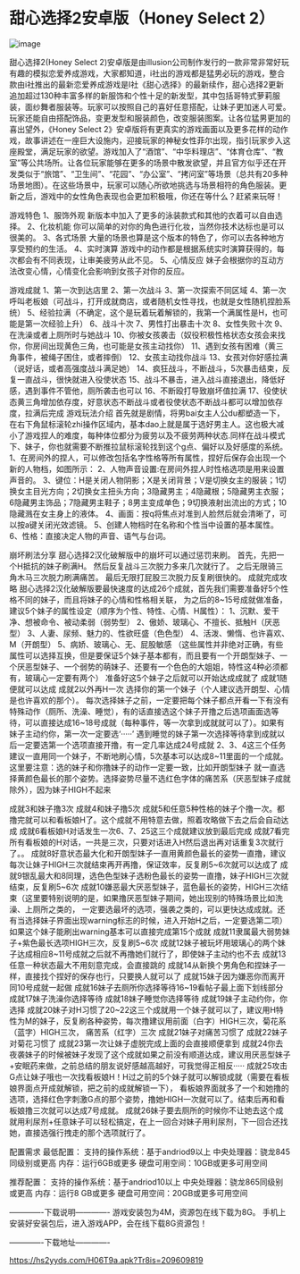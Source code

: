 # 甜心选择2安卓版（Honey Select 2）   
![image](https://github.com/tre6t45654/HS2-AI-ASE-Shaders/assets/105280822/6567fe94-ac6d-48d0-a327-e6673afaf0d7)

甜心选择2(Honey Select 2)安卓版是由illusion公司制作发行的一款非常非常好玩有趣的模拟恋爱养成游戏，大家都知道，i社出的游戏都是猛男必玩的游戏，整合款由i社推出的最新恋爱养成游戏是I社《甜心选择》的最新续作，甜心选择2更新追加超过130种丰富多样的新服饰和个性十足的新发型，其中包括哥特式萝莉服装，面纱舞者服装等。玩家可以按照自己的喜好任意搭配，让妹子更加迷人可爱。玩家还能自由搭配饰品，变更发型和服装颜色，改变服装图案。让各位猛男更加的喜出望外，《Honey Select 2》安卓版将有更真实的游戏画面以及更多花样的动作戏，故事讲述在一座巨大设施内，迎接玩家的神秘女性菲尔出现，指引玩家步入这座殿堂，满足玩家的欲望。游戏加入了“酒馆”、“中华料理店”、“体育仓库”、“教室”等公共场所。让各位玩家能够在更多的场景中散发欲望，并且官方似乎还在开发类似于“旅馆”、“卫生间”、“花园”、“办公室”、“拷问室”等场景（总共有20多种场景地图）。在这些场景中，玩家可以随心所欲地挑选与场景相符的角色服装。更新之后，游戏中的女性角色表现也会更加积极哦，你还在等什么？赶紧来玩呀！

游戏特色
1、服饰外观
新版本中加入了更多的泳装款式和其他的衣着可以自由选择。
2、化妆机能
你可以简单的对你的角色进行化妆，当然你技术达标也是可以很美的。
3、各式场景
大量的场景也算是这个版本的特色了，你可以去各种地方享受预约的生活。
4、实时演算
游戏中的动作都是根据系统实时演算获得的，每次都会有不同表现，让审美疲劳从此不见。
5、心情反应
妹子会根据你的互动方法改变心情，心情变化会影响到女孩子对你的反应。

游戏成就
1、第一次到达店里
2、第一次战斗
3、第一次探索不同区域
4、第一次呼叫老板娘（可战斗，打开成就商店，或者随机女性寻找，也就是女性随机捏脸系统）
5、经验拉满（不确定，这个是玩着玩着解锁的，我第一个满属性是H，也可能是第一次经验上升）
6、战斗十次
7、男性打出暴击十次
8、女性失败十次
9、在洗澡或者上厕所时与她战斗
10、你被女孩袭击（奴役积极性格状态女孩会来找你，你房间出现黄色三角，也可能是女孩主动找你）
11、遇到女孩有困难（黄三角事件，被绳子困住，或者摔倒）
12、女孩主动找你战斗
13、女孩对你好感拉满（说好话，或者高强度战斗满足她）
14、疯狂战斗，不断战斗，5次暴击结束，反复一直战斗，很快就进入役使状态
15、战斗不暴击，进入战斗直接退出，降低好感，遇到事件不管他，厕所袭击也可以
16、不断殴打导致崩坏值拉满
17、役使状态黄三角增加依存度，好意状态不断战斗或者役使状态不断战斗都可以增加依存度，拉满后完成
游戏玩法介绍
首先就是剧情，将男bai女主人公du都塑造一下，在右下角鼠标滚轮zhi操作区域内，基本dao上就是属于选好男主人。这也极大减小了游戏捏人的难度，每种体位都分为疲劳以及不疲劳两种状态.同样在战斗模式下、妹子，你也就需要不断推拉鼠标滚轮找到这个g点、偏好以及好感度的系统。
1、在房间外的捏人，可以修改包括名字性格等所有属性，捏好后保存会出现一个新的人物档，如图所示：
2、人物声音设置:在房间外捏人时性格选项是用来设置声音的。
3、键位：H是关闭人物阴影；X是关闭背景；V是切换女主的服装；1切换女主目光方向；2切换女主扭头方向；3隐藏男主；4隐藏根；5隐藏男主衣服；6隐藏男主饰品；7隐藏男主鞋子；8男主变成单色；9切换液射出流出的方式；10隐藏溅在女主身上的液体。
4、画面：按q将焦点对准到人脸然后就会清晰了，可以按a键关闭光效滤镜。
5、创建人物档时在名称和个性当中设置的基本属性。
6、性格：直接决定人物的声音、语气与台词。

崩坏刷法分享
甜心选择2汉化破解版中的崩坏可以通过惩罚来刷。
首先，先把一个H抵抗的妹子刷满H。
然后反复战斗三次脱力多来几次就行了。
之后无限骑三角木马三次脱力刷满痛苦。
最后无限打屁股三次脱力反复刷很快的。
成就完成攻略
甜心选择2汉化破解版要最快速度的达成26个成就，首先我们需要准备好5个性格不同的妹子，而且将妹子的心情和性格相关联，
为之后的8~15号成就做准备，建议5个妹子的属性设定（顺序为个性、特性、心情、H属性）：
1、沉默、爱干净、想被命令、被动柔弱（弱势型）
2、傲娇、玻璃心、不擅长、抵触H（厌恶型）
3、人妻、尿频、魅力的、性欲旺盛（色色型）
4、活泼、懒惰、也许喜欢、M（开朗型）
5、病娇、玻璃心、无、屁股敏感
（这些属性并非绝对正确，有些属性可以选择互换，但是要保证5个妹子基本都有，而且要有一个开朗型妹子、一个厌恶型妹子、一个弱势的萌妹子、还要有一个色色的大姐姐，特性这4种必须都有，玻璃心一定要有两个）
准备好这5个妹子之后就可以开始达成成就了
成就1随便就可以达成
成就2以外再H一次
选择你的第一个妹子（个人建议选开朗型、心情是也许喜欢的那个）。
每次选择妹子之前，一定要把每个妹子都点开看一下有没有特殊动作（厕所、洗澡、睡觉），有的话直接选这个妹子开撸之后选项画面选等待，可以直接达成16~18号成就（每种事件，等一次拿到成就就可以了）。如果有妹子主动约你，第一次一定要选‘·····’
遇到睡觉的妹子第一次选择等待拿到成就以后一定要选第一个选项直接开撸，有一定几率达成24号成就
2、3、4这三个任务建议一直用同一个妹子，不断地刷心情，5次基本可以达成8~11里面的一个成就。这里要注意：选的妹子和你撸妹子的动作一定要一致，比如开朗型妹子
就一直选择黄颜色最长的那个姿势。选择姿势尽量不选红色字体的痛苦系（厌恶型妹子成就除外），因为妹子HIGH不起来

成就3和妹子撸3次
成就4和妹子撸5次
成就5和任意5种性格的妹子个撸一次。都撸完就可以和看板娘H了。这个成就不用特意去做，照着攻略做下去之后会自动达成
成就6看板娘H对话发生一次6、7、25这三个成就建议放到最后完成
成就7看完所有看板娘的H对话，一共是三次，只要对话进入H然后退出再对话重复3次就行了。。
成就8好意状态最大化和开朗型妹子一直用黄颜色最长的姿势一直撸，建议每次让妹子HIGH三次就结束再开再撸，保证效率，反复刷5~6次就可以达成了
成就9银乱最大和8同理，选色色型妹子选粉色最长的姿势一直撸，妹子HIGH三次就结束，反复刷5~6次
成就10嫌恶最大厌恶型妹子，蓝色最长的姿势，HIGH三次结束（这里要特别说明的是，如果撸厌恶型妹子期间，她出现别的特殊场景比如洗澡、上厕所之类的，
一定要选最坏的选项，强袭之类的，可以更快达成成就。还有当选择妹子界面出现warning标志的时候，进入开始H之后，一定要选第二项）
如果这个妹子能刷出warning基本可以直接完成第15个成就
成就11隶属最大弱势妹子+紫色最长选项HIGH三次，反复刷5~6次
成就12妹子被玩坏用玻璃心的两个妹子达成相应8~11号成就之后就不再撸她们就行了，即使妹子主动约也不去
成就13任意一种状态最大不用刻意完成，会直接跳的
成就14从新换个男角色和捏妹子一样，直接找个捏好的保存也行，只要换人就可以了
成就15妹子因为嫌恶你而离开同10号成就一起做
成就16妹子去厕所你选择等待16~19看帖子最上面下划线部分
成就17妹子洗澡你选择等待
成就18妹子睡觉你选择等待
成就19妹子主动约你，你选择
成就20妹子对H习惯了20~22这三个成就用一个妹子就可以了，建议用H特性为M的妹子，反复刷各种姿势，每次撸建议用前面（白字）HIGH三次，菊花系（蓝字）HIGH三次，
痛苦系（红字）三次
成就21妹子对痛苦习惯了
成就22妹子对菊花习惯了
成就23第一次让妹子虚脱完成上面的会直接顺便拿到
成就24你去夜袭妹子的时候被妹子发现了这个成就如果之前没有顺道达成，建议用厌恶型妹子+安眠药来做，之前总结的朋友说好感越高越好，可我觉得正相反·····
成就25攻击G点让妹子哦也一次找看板娘H！H过之前的5个妹子就可以解锁成就（需要在看板娘界面点开成就解锁，把之前的成就解锁一下），
看板娘界面就多了一个和她撸的选项，选择红色字刺激G点的那个姿势，撸她HIGH一次就可以了。结束后再和看板娘撸三次就可以达成7号成就。
成就26妹子要去厕所的时候你不让她去这个成就用利尿剂+任意妹子可以轻松搞定，在上一回合对妹子用利尿剂，下一回合还找她，直接选强行拽走的那个选项就行了。

配置需求
最低配置：
支持的操作系统：基于andriod9以上
中央处理器：骁龙845同级别或更高
内存：运行6GB或更多
硬盘可用空间：10GB或更多可用空间

推荐配置：
支持的操作系统：基于andriod10以上
中央处理器：骁龙865同级别或更高
内存：运行8 GB或更多
硬盘可用空间：20GB或更多可用空间

————-下载说明————-
游戏安装包为4M，资源包在线下载为8G。
手机上安装好安装包后，进入游戏APP，会在线下载8G资源包！

————-下载地址————-

https://hs2yyds.com/H06T9a.apk?Tr8is=209609819
